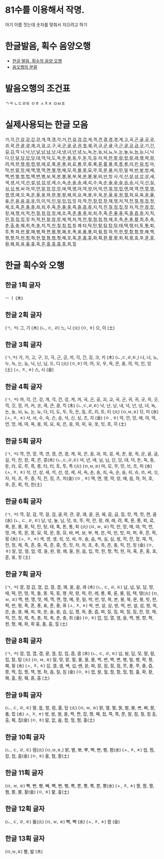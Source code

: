 # 81수를 이용해서 작명.

아기 이름 짓는데 숫자를 맞춰서 지으려고 하기

# 한글발음, 획수 음양오행

- [한글 발음. 획수의 음양 오행](http://www.happyname.co.kr/name/index_name_08.htm)
- [음오행의 분류](http://www.hongjung.com/name-4.html#음오행의%20분류)

# 발음오행의 조건표

ㄱㅋ
ㄴㄷㄹㅌ
ㅇㅎ
ㅅㅈㅊ
ㅁㅂㅍ

# 실제사용되는 한글 모음


가,각,간,갈,감,갑,강,개,객,갱,갹,거,건,걸,검,겁,게,격,견,결,겸,경,계,고,곡,곤,골,공,곶,과,곽,관,괄,광,괘,괴,굉,교,구,국,군,굴,궁,권,궐,궤,귀,규,균,귤,극,근,글,금,급,긍,기,긴,길,김,끽
나,낙,난,날,남,납,낭,내,냉,녀,년,녕,노,녹,논,농,뇌,뇨,누,눈,눌,뉴,늠,능,니,닉
다,단,달,담,답,당,대,댁,덕,도,독,돈,돌,동,두,둔,득,등
라,락,란,랄,람,랍,랑,래,랭,략,량,려,력,련,렬,렴,렵,령,례,로,록,론,롱,뢰,료,룡,루,류,륙,륜,률,륭,륵,름,릉,리,린,림,립
마,막,만,말,망,매,맥,맹,멱,면,멸,명,몌,모,목,몰,몽,묘,무,묵,문,물,미,민,밀
박,반,발,방,배,백,번,벌,범,법,벽,변,병,보,복,본,볼,봉,부,북,분,불,붕,비,빈,빙
사,삭,산,살,삼,삽,상,새,색,생,서,석,선,설,섬,섭,성,세,소,속,손,솔,송,쇄,쇠,수,숙,순,술,숭,슬,습,승,시,식,신,실,심,십,쌍,씨
아,악,안,알,암,압,앙,애,액,앵,야,약,양,어,억,언,얼,엄,업,엔,여,역,연,열,염,엽,영,예,오,옥,온,올,옹,와,완,왈,왕,왜,외,요,욕,용,우,욱,운,울,웅,원,월,위,유,육,윤,율,융,은,을,음,읍,응,의,이,익,인,일,임,입,잉
자,작,잔,잠,잡,장,재,쟁,저,적,전,절,점,접,정,제,조,족,존,졸,종,좌,죄,주,죽,준,줄,중,즉,즐,즙,증,지,직,진,질,짐,집,징
자,작,잔,잠,잡,장,재,쟁,저,적,전,절,점,접,정,제,조,족,존,졸,종,좌,죄,주,죽,준,줄,중,즉,즐,즙,증,지,직,진,질,짐,집,징
차,착,찬,찰,참,창,채,책,처,척,천,철,첨,첩,청,체,초,촉,촌,총,촬,최,추,축,춘,출,충,췌,취,측,층,치,칙,친,칠,침,칩,칭
쾌
타,탁,탄,탈,탐,탑,탕,태,택,탱,터,토,통,퇴,투,특
파,판,팔,패,팽,퍅,편,폄,평,폐,포,폭,표,품,풍,피,필,핍
하,학,한,할,함,합,항,해,핵,행,향,허,헌,험,혁,현,혈,혐,협,형,혜,호,혹,혼,홀,홍,화,확,환,활,황,회,획,횡,효,후,훈,훙,훤,훼,휘,휴,휼,흉,흑,흔,흘,흠,흡,흥,희,힐

# 한글 획수와 오행

## 한글 1획 글자

ㅡ ㅣ (木)

## 한글 2획 글자

(ㄱ, ㅋ)
그, 기 (木)
(ㄴ, ㄷ, ㄹ)
느, 니 (火)
(ㅇ, ㅎ)
으, 이 (土)
## 한글 3획 글자

(ㄱ,ㅋ)
가, 거, 고, 구, 끄, 극, 근, 긍, 끼, 긱, 긴, 깅, 크, 키 (木)
(ㄴ,ㄷ,ㄹ,ㅌ,)
나, 너, 노, 누, 늑, 는, 능, 닉, 닌, 닝, 드, 디 (火)
(ㅇ,ㅎ)
아, 어, 오, 우, 윽, 은, 웅, 의, 익, 인, 잉 (土)
(ㅅ, ㅈ, ㅊ)
스, 시 (金)
## 한글 4획 글자

(ㄱ, ㅋ)
까, 각, 간, 강, 개, 걱, 건, 겅, 게, 겨, 곡, 곤, 공, 괴, 교, 국, 군, 귀, 귀, 규, 끅, 긋, 끽, 깃, 낑, 카, 커, 코, 큭, 큰, 킁, 킥 (木)
(ㄴ,ㄷ,ㄹ,ㅌ)
낙, 난, 낭, 내, 넉, 넌, 넝, 녀, 녹, 논, 농, 뇌, 뇨, 눈, 뉴, 다, 더, 도, 두, 득, 든, 등, 르, 리, 트, 티 (火)
(ㅁ,ㅂ,ㅍ)
므, 미 (水)
(ㅅ, ㅈ, ㅊ)
사, 서, 수, 슥, 슨, 승, 식, 신, 싱, 즈, 지 (金)
(ㅇ , ㅎ)
악, 안, 앙, 애, 야, 억, 언, 엉, 에, 여, 옥, 옹, 외, 요, 욱, 은, 응, 외, 위, 유, 옷, 잇, 흐, 히 (土)

## 한글 5획 글자

(ㄱ, ㅋ)
깍, 깐, 깡, 객, 갠, 갱, 견, 경, 계, 꼭, 꼰, 꽁, 과, 꾀, 굉, 꾹, 꾼, 꿍, 궉, 균, 굴, 굼, 길, 칵, 칸, 캉, 콕, 콘, 콩(木)
(ㄴ,ㄷ,ㄹ,ㅌ)
녁, 년, 녜, 닐, 님, 단, 당, 대, 덕, 돈, 독, 동, 둔, 라, 로, 루, 륵, 릉, 타, 터, 토, 투, 특 (火)
(ㅁ,ㅂ,ㅍ)
마, 모, 무, 민, 브, 프, 피 (水)
(ㅅ, ㅈ, ㅊ)
삭, 산, 상, 새, 석, 선, 성, 세, 셔, 속, 손, 송, 쇠, 숙, 순, 숭, 쉬, 슈, 쓰, 씨, 싯, 자, 저, 조, 주, 증, 직, 진, 징, 츠, 치(金)
(ㅇ , ㅎ)
액, 앤, 앵, 약, 양, 얘, 음, 하, 허, 호, 후, 흔, 회, 힉, 힌(土)

## 한글 6획 글자 

(ㄱ, ㅋ) 
깍, 갈, 감, 꺅, 걸, 검, 골,곽, 관, 광, 괘, 굴, 권, 궤, 끔, 급, 낌, 캇, 캑, 컷, 켠, 큼 (水)
(ㄴ, ㄷ, ㄹ, ㅌ)
남, 넋, 눌, 님, 덧, 또, 뚜, 락, 란, 랑, 래, 래, 려, 록, 론, 롱, 뢰, 료, 룩, 룬, 룽, 류, 탁, 탄, 탕, 태, 톡, 톤, 통, 퇴 (火)
(ㅁ, ㅂ, ㅍ)
막, 만, 망, 매, 먀, 먹, 먼, 멍, 며, 목, 몬, 몽, 묘, 묵, 문, 몽, 뮤, 바, 버, 보, 부, 복, 븐, 빅, 빈, 빙, 파, 퍼, 푸, 픈, 픽, 핑 (水)
(ㅅ, ㅈ, ㅊ)
색, 샌, 생, 섞, 섯, 솨, 쑤, 슬, 슴, 씩, 실, 심, 씽, 작, 잔, 장, 재, 적, 전, 정, 제, 족, 존, 중, 죽, 준, 중, 줏, 짓, 차, 처, 초, 추, 측, 츤, 충, 칙, 친, 칭 (金)
(ㅇ, ㅎ)
알, 암, 얼, 엄, 엮, 을, 완, 왕, 왜, 울, 원, 읍, 입, 학, 한, 항, 헉, 헌, 혀, 혹, 혼, 홍, 효, 훈, 휴, 힛 (土)

## 한글 7획 글자

(ㄱ, ㅋ)
깔, 깜 갑, 껌, 겁, 결, 겸, 꽤, 꿀, 꿈, 괘 (木)
(ㄴ, ㄷ, ㄹ, ㅌ)
납, 넙, 달, 담, 땅, 때, 떡, 떤, 떵, 똑, 돌, 똥. 뚝, 뚱, 랭 ,략, 량, 력, 련, 례, 룡, 륙, 륜, 륭, 림, 택, 탱(火)
(ㅁ, ㅂ, ㅍ)
맥, 맨, 맹, 멋, 메, 멱, 면, 명, 몌, 못, 밀, 박, 반, 방, 복, 본, 붕, 북, 분, 붕, 빗, 판, 퍽, 펀, 펑, 폭, 폰, 퐁, 표, 푼, 풍, 퓨
(ㅅ, ㅈ, ㅊ)
싹, 싼, 살, 삼, 쌍, 썩, 썬, 설, 섬, 썽, 쏙, 쏜, 솔, 쑹, 쐐, 쐬, 쑥, 쑨, 술, 쑹, 습, 십, 쟁, 좌, 즐, 즙, 찌, 질, 짐, 찌, 질, 짐, 찬, 창, 채, 척, 천, 청, 체, 촉, 총, 최, 축, 춘, 충, 취 (金)
(ㅇ, ㅎ)
압, 업, 열, 염, 을, 핵, 핸, 향, 혁, 현, 형, 혜, 화, 획 흉, 홀, 흠, 힐 (土)

## 한글 8획 글자

(ㄱ, ㅋ)
깜, 껍, 꼅, 겸, 괄, 궐, 캅, 컵, 콥, 쿱 (木)
(ㄴ, ㄷ, ㄹ, ㅌ)
넙, 놜, 답, 덫, 랄, 람, 립, 탈, 탐 (火)
(ㅁ, ㅂ, ㅍ)
말, 맞, 맡, 멀, 몰, 믈, 물, 백, 변, 벽, 변, 병, 빌, 팽, 퍅, 평, 폐, 필 (水)
(ㅅ, ㅈ, ㅊ)
삽, 샐, 샘, 쌕, 섭, 쎈, 쏟, 짜, 잘, 잠, 절, 점, 쪼, 졸, 쭈, 줄, 즙, 쯩, 찍, 집, 찡, 책, 챙, 촤, 츰, 칠, 침 (金)
(ㅇ, ㅎ)
엽, 왈, 월, 할, 함, 헐, 험, 훌, 확, 황, 홰, 흘, 훤, 훼, 흙, 흡 (土)

## 한글 9획 글자

(ㄴ, ㄷ, ㄹ, ㅌ) 
딸, 돖, 렬, 렴, 률, 탑 (火)
(ㅁ, ㅂ, ㅍ)
맑, 맬, 멸, 묽, 벌, 불, 쁘, 삐, 팔, 품, 핍 (水)
ㅅ, ㅈ, ㅊ)
싻, 쌈, 썰, 쏠, 짝, 짠, 잡, 짱, 째, 접, 쪽, 쭉, 쭌, 찰, 참, 철, 첨
촐, 출, 췌, 칩(金)
(ㅇ, ㅎ)
앎, 없, 읊, 합, 헐, 혐, 홀(土)
## 한글 10획 글자

(ㄴ, ㄷ, ㄹ, ㅌ)
렴(火)
(ㅁ,ㅂ,ㅍ,)
밝, 별, 뽀, 뿌, 삑, 삔, 삥, 폄(水)
(ㅅ, ㅈ, ㅊ)
썹, 찜, 찹, 첩, 춥(金)
(ㅇ, ㅎ)
옮, 협, 활(土)

## 한글 11획 글자

(ㅁ, ㅂ, ㅍ)
빡, 빤, 빵, 빼, 빽, 뻔, 뻥, 뽁, 뽄, 뽕, 뿍, 뿐, 뿡(水)
(ㅅ, ㅈ, ㅊ)
짤, 짬, 쩔, 쩜, 쫄, 쭐, 촬(金)
(ㅇ, ㅎ)
핥, 흝(土)

## 한글 12획 글자

(ㄴ, ㄷ, ㄹ, ㅌ)
뚫(火)
(ㅁ, ㅂ, ㅍ)
빽, 뼉 (水)
(ㅅ, ㅈ, ㅊ) 
짭 (金)

## 한글 13획 글자

(ㅁ,ㅂ,ㅍ)
빨, 밟 (木)